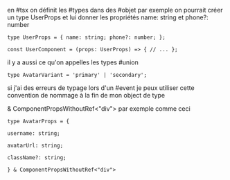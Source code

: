 en #tsx on définit les #types dans des #objet  par exemple on pourrait créer un type UserProps et lui donner les propriétés name: string et phone?: number

```tsx
type UserProps = { name: string; phone?: number; };

const UserComponent = (props: UserProps) => { // ... };
```

il y a aussi ce qu'on appelles les types #union 

```tsx
type AvatarVariant = 'primary' | 'secondary';
````
 si j'ai des erreurs de typage lors d'un #event je peux utiliser cette convention de nommage  à la fin de mon object de type
 
 & ComponentPropsWithoutRef<"div"> par exemple comme ceci
 
 ```tsx
 type AvatarProps = {

username: string;

avatarUrl: string;

className?: string;

} & ComponentPropsWithoutRef<"div">
```

